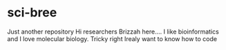# sci-bree
Just another repository
Hi researchers
Brizzah here.... I like bioinformatics and I love molecular biology. Tricky right
Irealy want to know how to code 
